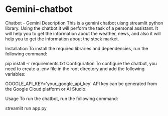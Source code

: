 # Gemini-chatbot
Chatbot - Gemini
Description
This is a gemini chatbot uisng streamlit python library. Using the chatbot it will perform the task of a personal assistant. It will help you to get the information about the weather, news, and also it will help you to get the information about the stock market.

Installation
To install the required libraries and dependencies, run the following command:

pip install -r requirements.txt
Configuration
To configure the chatbot, you need to create a .env file in the root directory and add the following variables:

GOOGLE_API_KEY='your_google_api_key'
API key can be generated from the Google Cloud platform or AI Studio.

Usage
To run the chatbot, run the following command:

streamlit run app.py

